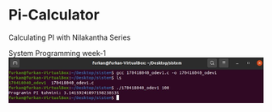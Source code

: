 # Pi-Calculator
Calculating PI with Nilakantha Series

System Programming week-1
![Alt text](/ekran-goruntusu.jpg?raw=true "Optional Title")
